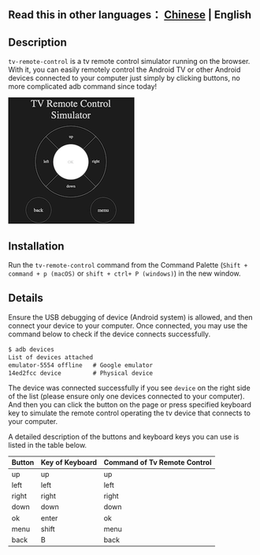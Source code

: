 ## Read this in other languages： [Chinese](./README.md) | English



## Description


`tv-remote-control` is a tv remote control simulator running on the browser. With it, you can easily remotely control the Android TV or other Android devices connected to your computer just simply by clicking buttons, no more complicated adb command since today!



![logo](./images/logo.jpg)


## Installation


Run the `tv-remote-control` command from the Command Palette (`Shift + command + p (macOS)` or `shift + ctrl+ P (windows)`) in the new window.


## Details


Ensure the USB debugging of device (Android system) is allowed, and then connect your device to your computer. Once connected, you may use the command below to check if the device connects successfully.


```shell
$ adb devices
List of devices attached
emulator-5554 offline   # Google emulator
14ed2fcc device         # Physical device
```


The device was connected successfully if you see `device` on the right side of the list (please ensure only one devices connected to your computer). And then you can click the button on the page or press specified keyboard key to simulate the remote control operating the tv device that connects to your computer.



 A detailed description of the buttons and keyboard keys you can use is listed in the table below.


| Button  | Key of Keyboard| Command of Tv Remote Control |
| ------- | -------------- | ---------  |
| up      | up             | up         |
| left    | left           |left        |
| right   | right          |right       |
| down    | down           | down       |
| ok      | enter          | ok         |
| menu    | shift          | menu       |
| back    | B              | back       |